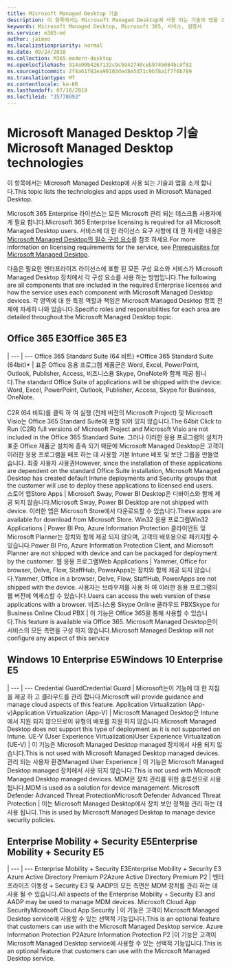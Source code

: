 ```yaml
---
title: Microsoft Managed Desktop 기술
description: 이 항목에서는 Microsoft Managed Desktop에 사용 되는 기술과 앱을 소개 합니다.
keywords: Microsoft Managed Desktop, Microsoft 365, 서비스, 설명서
ms.service: m365-md
author: jaimeo
ms.localizationpriority: normal
ms.date: 09/24/2018
ms.collection: M365-modern-desktop
ms.openlocfilehash: 914a90b4267132c9cb942740ceb974b084bcdf82
ms.sourcegitcommit: 2f4a61f02ea90102ded8e5d71c9b78a1f7f6b789
ms.translationtype: MT
ms.contentlocale: ko-KR
ms.lasthandoff: 07/18/2019
ms.locfileid: "35778093"
---
```

# <a name="microsoft-managed-desktop-technologies"></a><span data-ttu-id="87e64-104">Microsoft Managed Desktop 기술</span><span class="sxs-lookup"><span data-stu-id="87e64-104">Microsoft Managed Desktop technologies</span></span>

<span data-ttu-id="87e64-105">이 항목에서는 Microsoft Managed Desktop에 사용 되는 기술과 앱을 소개 합니다.</span><span class="sxs-lookup"><span data-stu-id="87e64-105">This topic lists the technologies and apps used in Microsoft Managed Desktop.</span></span>

<!-- Microsoft 365 E5; Device as a Service -->
<!-- in O365 table, standard suite, removed this sentence "Please see the Installation of Project/Visio 64bit Click to Run Addendum for important deployment instructions. -->

<span data-ttu-id="87e64-106">Microsoft 365 Enterprise 라이선스는 모든 Microsoft 관리 되는 데스크톱 사용자에 게 필요 합니다.</span><span class="sxs-lookup"><span data-stu-id="87e64-106">Microsoft 365 Enterprise licensing is required for all Microsoft Managed Desktop users.</span></span> <span data-ttu-id="87e64-107">서비스에 대 한 라이선스 요구 사항에 대 한 자세한 내용은 [Microsoft Managed Desktop의 필수 구성 요소](../get-ready/prerequisites.md)를 참조 하세요.</span><span class="sxs-lookup"><span data-stu-id="87e64-107">For more information on licensing requirements for the service, see [Prerequisites for Microsoft Managed Desktop](../get-ready/prerequisites.md).</span></span>

<span data-ttu-id="87e64-108">다음은 필요한 엔터프라이즈 라이선스에 포함 된 모든 구성 요소와 서비스가 Microsoft Managed Desktop 장치에서 각 구성 요소를 사용 하는 방법입니다.</span><span class="sxs-lookup"><span data-stu-id="87e64-108">The following are all components that are included in the required Enterprise licenses and how the service uses each component with Microsoft Managed Desktop devices.</span></span> <span data-ttu-id="87e64-109">각 영역에 대 한 특정 역할과 책임은 Microsoft Managed Desktop 항목 전체에 자세히 나와 있습니다.</span><span class="sxs-lookup"><span data-stu-id="87e64-109">Specific roles and responsibilities for each area are detailed throughout the Microsoft Managed Desktop topic.</span></span> 

## <a name="office-365-e3"></a><span data-ttu-id="87e64-110">Office 365 E3</span><span class="sxs-lookup"><span data-stu-id="87e64-110">Office 365 E3</span></span>
 |
 --- | ---
<span data-ttu-id="87e64-111">Office 365 Standard Suite (64 비트) \*</span><span class="sxs-lookup"><span data-stu-id="87e64-111">Office 365 Standard Suite (64bit)\*</span></span> | <span data-ttu-id="87e64-112">표준 Office 응용 프로그램 제품군은 Word, Excel, PowerPoint, Outlook, Publisher, Access, 비즈니스용 Skype, OneNote와 함께 제공 됩니다.</span><span class="sxs-lookup"><span data-stu-id="87e64-112">The standard Office Suite of applications will be shipped with the device: Word, Excel, PowerPoint, Outlook, Publisher, Access, Skype for Business, OneNote.</span></span><br><br><span data-ttu-id="87e64-113">C2R (64 비트)를 클릭 하 여 실행 (전체 버전의 Microsoft Project) 및 Microsoft Visio는 Office 365 Standard Suite에 포함 되어 있지 않습니다.</span><span class="sxs-lookup"><span data-stu-id="87e64-113">The 64bit Click to Run (C2R) full versions of Microsoft Project and Microsoft Visio are not included in the Office 365 Standard Suite.</span></span>  <span data-ttu-id="87e64-114">그러나 이러한 응용 프로그램의 설치가 표준 Office 제품군 설치에 종속 되기 때문에 Microsoft Managed Desktop은 고객이 이러한 응용 프로그램을 배포 하는 데 사용할 기본 Intune 배포 및 보안 그룹을 만들었습니다. 최종 사용자 사용권</span><span class="sxs-lookup"><span data-stu-id="87e64-114">However, since the installation of these applications are dependent on the standard Office Suite installation, Microsoft Managed Desktop has created default Intune deployments and Security groups that the customer will use to deploy these applications to licensed end users.</span></span>  
<span data-ttu-id="87e64-115">스토어 앱</span><span class="sxs-lookup"><span data-stu-id="87e64-115">Store Apps</span></span> |    <span data-ttu-id="87e64-116">Microsoft Sway, Power BI Desktop은 디바이스와 함께 제공 되지 않습니다.</span><span class="sxs-lookup"><span data-stu-id="87e64-116">Microsoft Sway, Power BI Desktop are not shipped with device.</span></span> <span data-ttu-id="87e64-117">이러한 앱은 Microsoft Store에서 다운로드할 수 있습니다.</span><span class="sxs-lookup"><span data-stu-id="87e64-117">These apps are available for download from Microsoft Store.</span></span>
<span data-ttu-id="87e64-118">Win32 응용 프로그램</span><span class="sxs-lookup"><span data-stu-id="87e64-118">Win32 Applications</span></span> |    <span data-ttu-id="87e64-119">Power BI Pro, Azure Information Protection 클라이언트 및 Microsoft Planner는 장치와 함께 제공 되지 않으며, 고객의 배포용으로 패키지할 수 있습니다.</span><span class="sxs-lookup"><span data-stu-id="87e64-119">Power BI Pro, Azure Information Protection Client, and Microsoft Planner are not shipped with device and can be packaged for deployment by the customer.</span></span> 
<span data-ttu-id="87e64-120">웹 응용 프로그램</span><span class="sxs-lookup"><span data-stu-id="87e64-120">Web Applications</span></span> |  <span data-ttu-id="87e64-121">Yammer, Office for browser, Delve, Flow, StaffHub, PowerApps는 장치와 함께 제공 되지 않습니다.</span><span class="sxs-lookup"><span data-stu-id="87e64-121">Yammer, Office in a browser, Delve, Flow, StaffHub, PowerApps are not shipped with the device.</span></span> <span data-ttu-id="87e64-122">사용자는 브라우저를 사용 하 여 이러한 응용 프로그램의 웹 버전에 액세스할 수 있습니다.</span><span class="sxs-lookup"><span data-stu-id="87e64-122">Users can access the web version of these applications with a browser.</span></span>
<span data-ttu-id="87e64-123">비즈니스용 Skype Online 클라우드 PBX</span><span class="sxs-lookup"><span data-stu-id="87e64-123">Skype for Business Online Cloud PBX</span></span> | <span data-ttu-id="87e64-124">이 기능은 Office 365을 통해 사용할 수 있습니다.</span><span class="sxs-lookup"><span data-stu-id="87e64-124">This feature is available via Office 365.</span></span> <span data-ttu-id="87e64-125">Microsoft Managed Desktop은이 서비스의 모든 측면을 구성 하지 않습니다.</span><span class="sxs-lookup"><span data-stu-id="87e64-125">Microsoft Managed Desktop will not configure any aspect of this service</span></span>

## <a name="windows-10-enterprise-e5"></a><span data-ttu-id="87e64-126">Windows 10 Enterprise E5</span><span class="sxs-lookup"><span data-stu-id="87e64-126">Windows 10 Enterprise E5</span></span>

 |
 --- | ---
<span data-ttu-id="87e64-127">Credential Guard</span><span class="sxs-lookup"><span data-stu-id="87e64-127">Credential Guard</span></span> |  <span data-ttu-id="87e64-128">Microsoft는이 기능에 대 한 지침을 제공 하 고 클라우드를 관리 합니다.</span><span class="sxs-lookup"><span data-stu-id="87e64-128">Microsoft will provide guidance and manage cloud aspects of this feature.</span></span>
<span data-ttu-id="87e64-129">Application Virtualization (App-v)</span><span class="sxs-lookup"><span data-stu-id="87e64-129">Application Virtualization (App-V)</span></span> |    <span data-ttu-id="87e64-130">Microsoft Managed Desktop은 Intune에서 지원 되지 않으므로이 유형의 배포를 지원 하지 않습니다.</span><span class="sxs-lookup"><span data-stu-id="87e64-130">Microsoft Managed Desktop does not support this type of deployment as it is not supported on Intune.</span></span>
<span data-ttu-id="87e64-131">UE-V (User Experience Virtualization)</span><span class="sxs-lookup"><span data-stu-id="87e64-131">User Experience Virtualization (UE-V)</span></span> | <span data-ttu-id="87e64-132">이 기능은 Microsoft Managed Desktop managed 장치에서 사용 되지 않습니다.</span><span class="sxs-lookup"><span data-stu-id="87e64-132">This is not used with Microsoft Managed Desktop managed devices.</span></span>
<span data-ttu-id="87e64-133">관리 되는 사용자 환경</span><span class="sxs-lookup"><span data-stu-id="87e64-133">Managed User Experience</span></span>  | <span data-ttu-id="87e64-134">이 기능은 Microsoft Managed Desktop managed 장치에서 사용 되지 않습니다.</span><span class="sxs-lookup"><span data-stu-id="87e64-134">This is not used with Microsoft Managed Desktop managed devices.</span></span> <span data-ttu-id="87e64-135">MDM은 장치 관리를 위한 솔루션으로 사용 됩니다.</span><span class="sxs-lookup"><span data-stu-id="87e64-135">MDM is used as a solution for device management.</span></span>
<span data-ttu-id="87e64-136">Microsoft Defender Advanced Threat Protection</span><span class="sxs-lookup"><span data-stu-id="87e64-136">Microsoft Defender Advanced Threat Protection</span></span> | <span data-ttu-id="87e64-137">이는 Microsoft Managed Desktop에서 장치 보안 정책을 관리 하는 데 사용 됩니다.</span><span class="sxs-lookup"><span data-stu-id="87e64-137">This is used by Microsoft Managed Desktop to manage device security policies.</span></span> 

## <a name="enterprise-mobility--security-e5"></a><span data-ttu-id="87e64-138">Enterprise Mobility + Security E5</span><span class="sxs-lookup"><span data-stu-id="87e64-138">Enterprise Mobility + Security E5</span></span>

 |
 --- | ---
<span data-ttu-id="87e64-139">Enterprise Mobility + Security E3</span><span class="sxs-lookup"><span data-stu-id="87e64-139">Enterprise Mobility + Security E3</span></span><br><span data-ttu-id="87e64-140">Azure Active Directory Premium P2</span><span class="sxs-lookup"><span data-stu-id="87e64-140">Azure Active Directory Premium P2</span></span> |    <span data-ttu-id="87e64-141">엔터프라이즈 이동성 + Security E3 및 AADP의 모든 측면은 MDM 장치를 관리 하는 데 사용 될 수 있습니다.</span><span class="sxs-lookup"><span data-stu-id="87e64-141">All aspects of the Enterprise Mobility + Security E3 and AADP may be used to manage MDM devices.</span></span>
<span data-ttu-id="87e64-142">Microsoft Cloud App Security</span><span class="sxs-lookup"><span data-stu-id="87e64-142">Microsoft Cloud App Security</span></span> |  <span data-ttu-id="87e64-143">이 기능은 고객이 Microsoft Managed Desktop service에 사용할 수 있는 선택적 기능입니다.</span><span class="sxs-lookup"><span data-stu-id="87e64-143">This is an optional feature that customers can use with the Microsoft Managed Desktop service.</span></span>
<span data-ttu-id="87e64-144">Azure Information Protection P2</span><span class="sxs-lookup"><span data-stu-id="87e64-144">Azure Information Protection P2</span></span>  |<span data-ttu-id="87e64-145">이 기능은 고객이 Microsoft Managed Desktop service에 사용할 수 있는 선택적 기능입니다.</span><span class="sxs-lookup"><span data-stu-id="87e64-145">This is an optional feature that customers can use with the Microsoft Managed Desktop service.</span></span>
